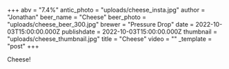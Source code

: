 +++
abv = "7.4%"
antic_photo = "uploads/cheese_insta.jpg"
author = "Jonathan"
beer_name = "Cheese"
beer_photo = "uploads/cheese_beer_300.jpg"
brewer = "Pressure Drop"
date = 2022-10-03T15:00:00.000Z
publishdate = 2022-10-03T15:00:00.000Z
thumbnail = "uploads/cheese_thumbnail.jpg"
title = "Cheese"
video = ""
_template = "post"
+++

Cheese!
